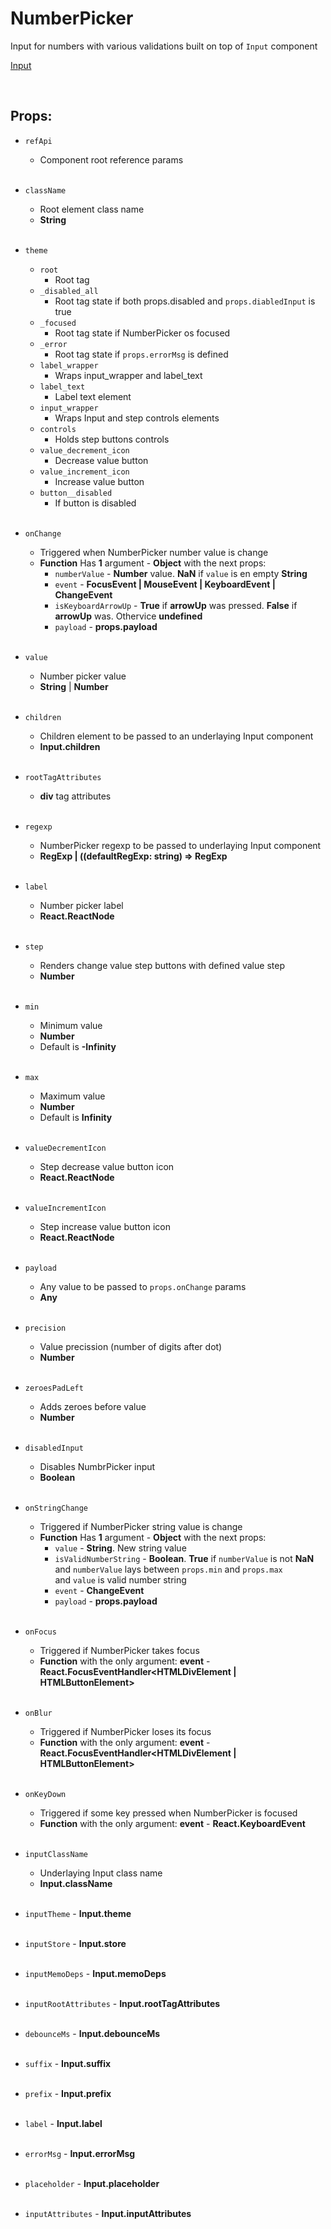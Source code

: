 # NumberPicker

Input for numbers with various validations built on top of `Input` component<br />

[Input](https://github.com/CyberCookie/siegel/tree/master/client_core/ui/Input)

<br />

## Props:

- `refApi`
    - Component root reference params<br /><br />

- `className`
    - Root element class name
    - **String**<br /><br />

- `theme`
    - `root`
        - Root tag
    - `_disabled_all`
        - Root tag state if both props.disabled and `props.diabledInput` is true
    - `_focused`
        - Root tag state if NumberPicker os focused
    - `_error`
        - Root tag state if `props.errorMsg` is defined
    - `label_wrapper`
        - Wraps input_wrapper and label_text
    - `label_text`
        - Label text element
    - `input_wrapper`
        - Wraps Input and step controls elements
    - `controls`
        - Holds step buttons controls
    - `value_decrement_icon`
        - Decrease value button
    - `value_increment_icon`
        - Increase value button
    - `button__disabled`
        - If button is disabled<br /><br />

- `onChange`
    - Triggered when NumberPicker number value is change
    - **Function** Has **1** argument - **Object** with the next props:
        - `numberValue` - **Number** value. **NaN** if `value` is en empty **String**
        - `event` - **FocusEvent | MouseEvent | KeyboardEvent | ChangeEvent**
        - `isKeyboardArrowUp` - **True** if **arrowUp** was pressed. **False** if **arrowUp** was. Othervice **undefined**
        - `payload` - **props.payload**<br /><br />

- `value`
    - Number picker value
    - **String** | **Number**<br /><br />

- `children`
    - Children element to be passed to an underlaying Input component
    - **Input.children**<br /><br />

- `rootTagAttributes`
    - **div** tag attributes<br /><br />

- `regexp`
    - NumberPicker regexp to be passed to underlaying Input component
    - **RegExp | ((defaultRegExp: string) => RegExp**<br /><br />

- `label`
    - Number picker label
    - **React.ReactNode**<br /><br />

- `step`
    - Renders change value step buttons with defined value step
    - **Number**<br /><br />

- `min`
    - Minimum value
    - **Number**
    - Default is **-Infinity**<br /><br />

- `max`
    - Maximum value
    - **Number**
    - Default is **Infinity**<br /><br />

- `valueDecrementIcon`
    - Step decrease value button icon
    - **React.ReactNode**<br /><br />

- `valueIncrementIcon`
    - Step increase value button icon
    - **React.ReactNode**<br /><br />

- `payload`
    - Any value to be passed to `props.onChange` params
    - **Any**<br /><br />

- `precision`
    - Value precission (number of digits after dot)
    - **Number**<br /><br />

- `zeroesPadLeft`
    - Adds zeroes before value
    - **Number**<br /><br />

- `disabledInput`
    - Disables NumbrPicker input
    - **Boolean**<br /><br />

- `onStringChange`
    - Triggered if NumberPicker string value is change
    - **Function** Has **1** argument - **Object** with the next props:
        - `value` - **String**. New string value
        - `isValidNumberString` - **Boolean**. **True** if `numberValue` is not **NaN**<br />
            and `numberValue` lays between `props.min` and `props.max`<br />
            and `value` is valid number string
        - `event` - **ChangeEvent**
        - `payload` - **props.payload**<br /><br />

- `onFocus`
    - Triggered if NumberPicker takes focus
    - **Function** with the only argument: **event** - **React.FocusEventHandler<HTMLDivElement | HTMLButtonElement>**<br /><br />

- `onBlur`
    - Triggered if NumberPicker loses its focus
    - **Function** with the only argument: **event** - **React.FocusEventHandler<HTMLDivElement | HTMLButtonElement>**<br /><br />

- `onKeyDown`
    - Triggered if some key pressed when NumberPicker is focused
    - **Function** with the only argument: **event** - **React.KeyboardEvent<HTMLDivElement>**<br /><br />

- `inputClassName`
    - Underlaying Input class name
    - **Input.className**<br /><br />

- `inputTheme` - **Input.theme**<br /><br />

- `inputStore` - **Input.store**<br /><br />

- `inputMemoDeps` - **Input.memoDeps**<br /><br />

- `inputRootAttributes` - **Input.rootTagAttributes**<br /><br />

- `debounceMs` - **Input.debounceMs**<br /><br />

- `suffix` - **Input.suffix**<br /><br />

- `prefix` - **Input.prefix**<br /><br />

- `label` - **Input.label**<br /><br />

- `errorMsg` - **Input.errorMsg**<br /><br />

- `placeholder` - **Input.placeholder**<br /><br />

- `inputAttributes` - **Input.inputAttributes**<br /><br />